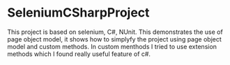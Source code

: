 # SeleniumCSharpProject
 This project is based on selenium, C#, NUnit. This demonstrates the use of page object model, it shows how to simplyfy the project using page object model and custom methods.
 In custom menthods I tried to use extension methods which I found really useful feature of c#.

